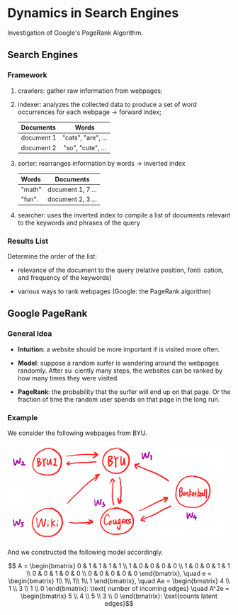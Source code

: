 # Dynamics in Search Engines

Investigation of Google's PageRank Algorithm.


## Search Engines

### Framework

1. crawlers: 
gather raw information from webpages;

2. indexer: 
analyzes the collected data to produce a set of word occurrences for each webpage $\rightarrow$ forward index;

    | Documents     | Words              | 
    | ------------- |:------------------:| 
    | document 1    | "cats", "are", ... | 
    | document 2    | "so", "cute", ...  | 


3. sorter: 
rearranges information by words $\rightarrow$ inverted index

    | Words      | Documents          | 
    | ---------- |:------------------:| 
    | "math"     | document 1, 7 ...  | 
    | "fun".     | document 2, 3 ...  | 

4. searcher: uses the inverted index to compile a list of documents
relevant to the keywords and phrases of the query


### Results List

Determine the order of the list:
 - relevance of the document to the query 
 (relative position, fonti cation, and frequency of the keywords)

- various ways to rank webpages
(Google: the PageRank algorithm)



## Google PageRank

### General Idea

- **Intuition**: a website should be more important if is visited more
often.

- **Model**: suppose a random surfer is wandering around the webpages
randomly. After su ciently many steps, the websites can be ranked
by how many times they were visited.

- **PageRank**: the probability that the surfer will end up on that page.
Or the fraction of time the random user spends on that page in the
long run.



### Example

We consider the following webpages from BYU.

<picture>
  <source media="(prefers-color-scheme: dark)" srcset="./figures/byu.png" width="600">
  <img alt="The physical formation of ghosting." src="./figures/byu.png">
</picture>

And we constructed the following model accordingly. 

```math
    A = \begin{bmatrix}
    0 & 1 & 1 & 1 & 1 \\
    1 & 0 & 0 & 0 & 0 \\
    1 & 0 & 0 & 1 & 1 \\
    0 & 0 & 1 & 0 & 0 \\
    0 & 0 & 0 & 0 & 0
    \end{bmatrix}, 
    \quad e = \begin{bmatrix}
    1\\
    1\\
    1\\
    1\\
    1
    \end{bmatrix},
    \quad Ae = \begin{bmatrix}
    4 \\
    1 \\
    3 \\
    1 \\
    0
    \end{bmatrix}: \text{ number of incoming edges}
    \quad
    A^2e = \begin{bmatrix}
    5 \\
    4 \\
    5 \\
    3 \\
    0
    \end{bmatrix}: \text{counts latent edges}
```



